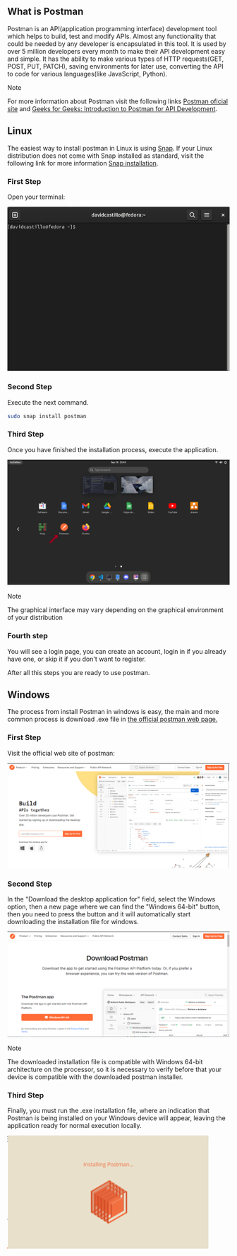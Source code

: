## What is Postman

Postman is an API(application programming interface) development tool which helps to build, test and modify APIs. Almost any functionality that could be needed by any developer is encapsulated in this tool. It is used by over 5 million developers every month to make their API development easy and simple. It has the ability to make various types of HTTP requests(GET, POST, PUT, PATCH), saving environments for later use, converting the API to code for various languages(like JavaScript, Python).

>[!note]
>For more information about Postman visit the following links <a href="https://www.postman.com/product/what-is-postman/">Postman oficial site</a> and <a href="https://www.geeksforgeeks.org/introduction-postman-api-development/">Geeks for Geeks: Introduction to Postman for API Development</a>.


## Linux

The easiest way to install postman in Linux is using [Snap](https://snapcraft.io/). If your Linux distribution does not come with Snap installed as standard, visit the following link for more information [Snap installation](https://snapcraft.io/docs/installing-snapd).

### First Step

Open your terminal:

![Terminal](../assets/Environment_Setup/Terminal_example.png)

### Second Step

Execute the next command.

```bash
sudo snap install postman
```

### Third Step

Once you have finished the installation process, execute the application.

![Postman execution](../assets/Environment_Setup/Postman_execution.png)

>[!note]
>The graphical interface may vary depending on the graphical environment of your distribution

### Fourth step

You will see a login page, you can create an account, login in if you already have one, or skip it if you don't want to register.

After all this steps you are ready to use postman.

## Windows

The process from install Postman in windows is easy, the main and more common process is download .exe file in [the official postman web page.](https://www.postman.com/)

### First Step

Visit the official web site of postman:

![Postman web](../assets/Environment_Setup/Postman_web.png)

### Second Step

In the "Download the desktop application for" field, select the Windows option, then a new page where we can find the "Windows 64-bit" button, then you need to press the button and it will automatically start downloading the installation file for windows.

![Postman web](../assets/Environment_Setup/Postman_web_download.png)

>[!note]
>The downloaded installation file is compatible with Windows 64-bit architecture on the processor, so it is necessary to verify before that your device is compatible with the downloaded postman installer.

### Third Step
Finally, you must run the .exe installation file, where an indication that Postman is being installed on your Windows device will appear, leaving the application ready for normal execution locally.

![Postman web](../assets/Environment_Setup/Postman_finish.png)